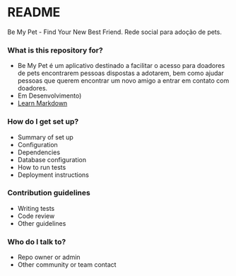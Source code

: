 # README #

Be My Pet - Find Your New Best Friend.
Rede social para adoção de pets.

### What is this repository for? ###

* Be My Pet é um aplicativo destinado a facilitar o acesso para doadores de pets encontrarem pessoas dispostas a adotarem, bem como ajudar pessoas que querem encontrar um novo amigo a entrar em contato com doadores.
* Em Desenvolvimento)
* [Learn Markdown](https://bitbucket.org/tutorials/markdowndemo)

### How do I get set up? ###

* Summary of set up
* Configuration
* Dependencies
* Database configuration
* How to run tests
* Deployment instructions

### Contribution guidelines ###

* Writing tests
* Code review
* Other guidelines

### Who do I talk to? ###

* Repo owner or admin
* Other community or team contact